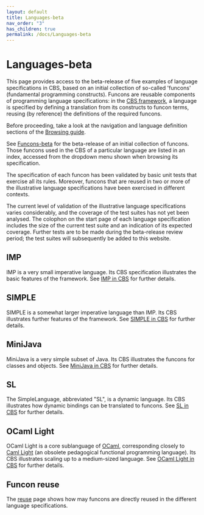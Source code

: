 ```yaml
---
layout: default
title: Languages-beta
nav_order: "3"
has_children: true
permalink: /docs/Languages-beta
---
```


Languages-beta
==============

This page provides access to the beta-release of five examples of language
specifications in CBS, based on an initial collection of so-called 'funcons'
(fundamental programming constructs). Funcons are reusable components of
programming language specifications: in the [CBS framework], a language is
specified by defining a translation from its constructs to funcon terms,
reusing (by reference) the definitions of the required funcons.

Before proceeding, take a look at the navigation and language definition
sections of the [Browsing guide].

See [Funcons-beta] for the beta-release of an initial collection of funcons.
Those funcons used in the CBS of a particular language are listed in an index,
accessed from the dropdown menu shown when browsing its specification.

The specification of each funcon has been validated by basic unit tests that
exercise all its rules. Moreover, funcons that are reused in two or more of
the illustrative language specifications have been exercised in different
contexts.

The current level of validation of the illustrative language specifications
varies considerably, and the coverage of the test suites has not yet been
analysed. The colophon on the start page of each language specification
includes the size of the current test suite and an indication of its expected
coverage. Further tests are to be made during the beta-release review period;
the test suites will subsequently be added to this website.

IMP
---

IMP is a very small imperative language. Its CBS specification illustrates the
basic features of the framework. See [IMP in CBS] for further details.

SIMPLE
------

SIMPLE is a somewhat larger imperative language than IMP. Its CBS illustrates
further features of the framework. See [SIMPLE in CBS] for further details.

MiniJava
--------

MiniJava is a very simple subset of Java. Its CBS illustrates the funcons
for classes and objects. See [MiniJava in CBS] for further details.

SL
--

The SimpleLanguage, abbreviated "SL", is a dynamic language. Its CBS illustrates
how dynamic bindings can be translated to funcons. See [SL in CBS] for further
details.

OCaml Light
-----------

OCaml Light is a core sublanguage of [OCaml], corresponding closely to
[Caml Light] (an obsolete pedagogical functional programming language).
Its CBS illustrates scaling up to a medium-sized language.
See [OCaml Light in CBS] for further details.

Funcon reuse
------------

The [reuse] page shows how may funcons are directly reused in the different
language specifications.


[CBS framework]: /CBS-beta/docs/

[Browsing guide]: /CBS-beta/docs/Browsing
[Funcons-beta]:   /CBS-beta/docs/Funcons-beta

[Reuse]: /CBS-beta/docs/Languages-beta/Reuse

[IMP in CBS]:         /CBS-beta/docs/Languages-beta/IMP
[SIMPLE in CBS]:      /CBS-beta/docs/Languages-beta/SIMPLE
[MiniJava in CBS]:    /CBS-beta/docs/Languages-beta/MiniJava
[SL in CBS]:          /CBS-beta/docs/Languages-beta/SL
[OCaml Light in CBS]: /CBS-beta/docs/Languages-beta/OCaml-Light

[Caml Light]: https://caml.inria.fr/caml-light/
[OCaml]: https://ocaml.org
